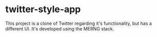 # twitter-style-app
This project is a clone of Twitter regarding it's functionality, but has a different UI. It's developed using the MERNG stack.
